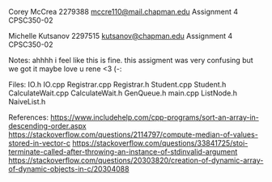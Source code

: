 Corey McCrea
2279388
mccre110@mail.chapman.edu
Assignment 4
CPSC350-02

Michelle Kutsanov
2297515
kutsanov@chapman.edu
Assignment 4
CPSC350-02

Notes:
ahhhh i feel like this is fine. this assigment was very confusing but we got it maybe
love u rene
<3 (-:


Files:
IO.h
IO.cpp
Registrar.cpp
Registrar.h
Student.cpp
Student.h
CalculateWait.cpp
CalculateWait.h
GenQueue.h
main.cpp
ListNode.h
NaiveList.h

References:
https://www.includehelp.com/cpp-programs/sort-an-array-in-descending-order.aspx
https://stackoverflow.com/questions/2114797/compute-median-of-values-stored-in-vector-c
https://stackoverflow.com/questions/33841725/stoi-terminate-called-after-throwing-an-instance-of-stdinvalid-argument
https://stackoverflow.com/questions/20303820/creation-of-dynamic-array-of-dynamic-objects-in-c/20304088
